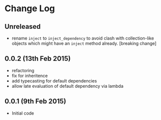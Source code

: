 # Change Log

## Unreleased

* rename `inject` to `inject_dependency` to avoid clash with collection-like
  objects which might have an `inject` method already. [breaking change]

## 0.0.2 (13th Feb 2015)

* refactoring
* fix for inheritence
* add typecasting for default dependencies
* allow late evaluation of default dependency via lambda

## 0.0.1 (9th Feb 2015)

* Initial code
